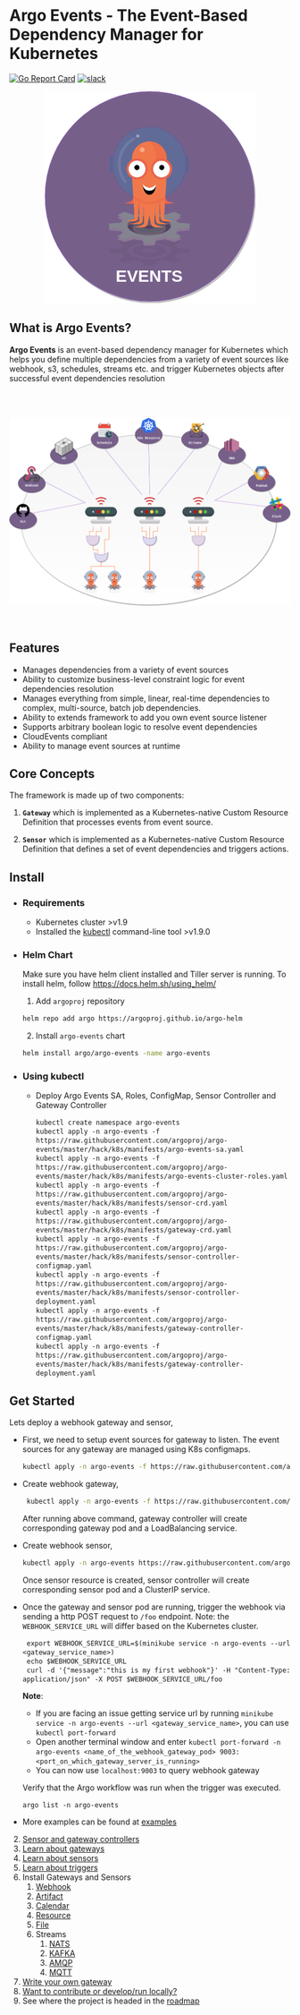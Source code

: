 # Argo Events - The Event-Based Dependency Manager for Kubernetes

[![Go Report Card](https://goreportcard.com/badge/github.com/argoproj/argo-events)](https://goreportcard.com/report/github.com/argoproj/argo-events)
[![slack](https://img.shields.io/badge/slack-argoproj-brightgreen.svg?logo=slack)](https://argoproj.github.io/community/join-slack)

<p align="center">
  <img src="https://github.com/argoproj/argo-events/blob/update-docs/docs/argo-events-logo.png?raw=true" alt="Sublime's custom image"/>
</p>

## What is Argo Events?
**Argo Events** is an event-based dependency manager for Kubernetes which helps you define multiple dependencies from a variety of event sources like webhook, s3, schedules, streams etc.
and trigger Kubernetes objects after successful event dependencies resolution

<br/>
<br/>

<p align="center">
  <img src="https://github.com/argoproj/argo-events/blob/update-docs/docs/argo-events-top-level.png?raw=true" alt="Sublime's custom image"/>
</p>

<br/>

## Features 
* Manages dependencies from a variety of event sources
* Ability to customize business-level constraint logic for event dependencies resolution
* Manages everything from simple, linear, real-time dependencies to complex, multi-source, batch job dependencies.
* Ability to extends framework to add you own event source listener
* Supports arbitrary boolean logic to resolve event dependencies
* CloudEvents compliant
* Ability to manage event sources at runtime

## Core Concepts
The framework is made up of two components: 

 1. **`Gateway`** which is implemented as a Kubernetes-native Custom Resource Definition that processes events from event source.

 2. **`Sensor`** which is implemented as a Kubernetes-native Custom Resource Definition that defines a set of event dependencies and triggers actions.

## Install

* ### Requirements
  * Kubernetes cluster >v1.9
  * Installed the [kubectl](https://kubernetes.io/docs/tasks/tools/install-kubectl/) command-line tool >v1.9.0

* ### Helm Chart

    Make sure you have helm client installed and Tiller server is running. To install helm, follow https://docs.helm.sh/using_helm/

    1. Add `argoproj` repository

    ```bash
    helm repo add argo https://argoproj.github.io/argo-helm
    ```

    2. Install `argo-events` chart
    
    ```bash
    helm install argo/argo-events -name argo-events
    ```   

* ### Using kubectl
  * Deploy Argo Events SA, Roles, ConfigMap, Sensor Controller and Gateway Controller
  
    ```
    kubectl create namespace argo-events
    kubectl apply -n argo-events -f https://raw.githubusercontent.com/argoproj/argo-events/master/hack/k8s/manifests/argo-events-sa.yaml
    kubectl apply -n argo-events -f https://raw.githubusercontent.com/argoproj/argo-events/master/hack/k8s/manifests/argo-events-cluster-roles.yaml
    kubectl apply -n argo-events -f https://raw.githubusercontent.com/argoproj/argo-events/master/hack/k8s/manifests/sensor-crd.yaml
    kubectl apply -n argo-events -f https://raw.githubusercontent.com/argoproj/argo-events/master/hack/k8s/manifests/gateway-crd.yaml
    kubectl apply -n argo-events -f https://raw.githubusercontent.com/argoproj/argo-events/master/hack/k8s/manifests/sensor-controller-configmap.yaml
    kubectl apply -n argo-events -f https://raw.githubusercontent.com/argoproj/argo-events/master/hack/k8s/manifests/sensor-controller-deployment.yaml
    kubectl apply -n argo-events -f https://raw.githubusercontent.com/argoproj/argo-events/master/hack/k8s/manifests/gateway-controller-configmap.yaml
    kubectl apply -n argo-events -f https://raw.githubusercontent.com/argoproj/argo-events/master/hack/k8s/manifests/gateway-controller-deployment.yaml
    ```

## Get Started
Lets deploy a webhook gateway and sensor,

 * First, we need to setup event sources for gateway to listen. The event sources for any gateway are managed using K8s configmaps.
   
   ```bash
   kubectl apply -n argo-events -f https://raw.githubusercontent.com/argoproj/argo-events/master/examples/gateways/webhook-gateway-configmap.yaml 
   ```
   
 * Create webhook gateway, 
 
   ```bash
    kubectl apply -n argo-events -f https://raw.githubusercontent.com/argoproj/argo-events/master/examples/gateways/webhook-http.yaml
   ```
    
   After running above command, gateway controller will create corresponding gateway pod and a LoadBalancing service.
 
 * Create webhook sensor,
    
    ```bash
    kubectl apply -n argo-events https://raw.githubusercontent.com/argoproj/argo-events/master/examples/sensors/webhook-http.yaml
    ```
    
   Once sensor resource is created, sensor controller will create corresponding sensor pod and a ClusterIP service. 
    
 * Once the gateway and sensor pod are running, trigger the webhook via sending a http POST request to `/foo` endpoint.
   Note: the `WEBHOOK_SERVICE_URL` will differ based on the Kubernetes cluster.
   ```
    export WEBHOOK_SERVICE_URL=$(minikube service -n argo-events --url <gateway_service_name>)
    echo $WEBHOOK_SERVICE_URL
    curl -d '{"message":"this is my first webhook"}' -H "Content-Type: application/json" -X POST $WEBHOOK_SERVICE_URL/foo
   ```
 
   <b>Note</b>: 
     * If you are facing an issue getting service url by running `minikube service -n argo-events --url <gateway_service_name>`, you can use `kubectl port-forward`
     * Open another terminal window and enter `kubectl port-forward -n argo-events <name_of_the_webhook_gateway_pod> 9003:<port_on_which_gateway_server_is_running>`
     * You can now use `localhost:9003` to query webhook gateway
   
   Verify that the Argo workflow was run when the trigger was executed.
   ```
   argo list -n argo-events
   ```

 * More examples can be found at [examples](https://github.com/argoproj/argo-events/tree/master/examples)

2. [Sensor and gateway controllers](docs/controllers-guide.md)
3. [Learn about gateways](docs/gateway-guide.md)
4. [Learn about sensors](docs/sensor-guide.md)
5. [Learn about triggers](docs/trigger-guide.md)
6. Install Gateways and Sensors
    1. [Webhook](gateways/core/webhook/install.md)
    2. [Artifact](gateways/core/artifact/install.md)
    3. [Calendar](gateways/core/calendar/install.md)
    4. [Resource](gateways/core/resource/install.md)
    5. [File](gateways/core/file/install.md)
    6. Streams
        1. [NATS](gateways/core/stream/nats/install.md)
        2. [KAFKA](gateways/core/stream/kafka/install.md)
        3. [AMQP](gateways/core/stream/amqp/install.md)
        4. [MQTT](gateways/core/stream/mqtt/install.md)
7. [Write your own gateway](docs/custom-gateway.md)
8. [Want to contribute or develop/run locally?](./CONTRIBUTING.md)
9. See where the project is headed in the [roadmap](./ROADMAP.md)
